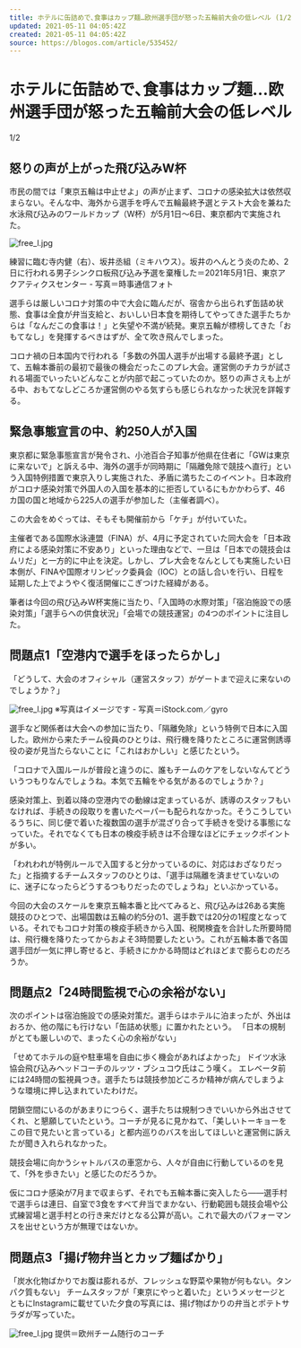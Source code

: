 ```yaml
---
title: ホテルに缶詰めで､食事はカップ麺…欧州選手団が怒った五輪前大会の低レベル (1/2)
updated: 2021-05-11 04:05:42Z
created: 2021-05-11 04:05:42Z
source: https://blogos.com/article/535452/
---
```


# ホテルに缶詰めで､食事はカップ麺…欧州選手団が怒った五輪前大会の低レベル

1/2

## 怒りの声が上がった飛び込みW杯

市民の間では「東京五輪は中止せよ」の声が止まず、コロナの感染拡大は依然収まらない。そんな中、海外から選手を呼んで五輪最終予選とテスト大会を兼ねた水泳飛び込みのワールドカップ（W杯）が5月1日～6日、東京都内で実施された。

![free_l.jpg](../_resources/free_l-10.jpg)

練習に臨む寺内健（右）、坂井丞組（ミキハウス）。坂井のへんとう炎のため、2日に行われる男子シンクロ板飛び込み予選を棄権した＝2021年5月1日、東京アクアティクスセンター - 写真＝時事通信フォト

選手らは厳しいコロナ対策の中で大会に臨んだが、宿舎から出られず缶詰め状態、食事は全食が弁当支給と、おいしい日本食を期待してやってきた選手たちからは「なんだこの食事は！」と失望や不満が続発。東京五輪が標榜してきた「おもてなし」を発揮するべきはずが、全て吹き飛んでしまった。

コロナ禍の日本国内で行われる「多数の外国人選手が出場する最終予選」として、五輪本番前の最初で最後の機会だったこのプレ大会。運営側のチカラが試される場面でいったいどんなことが内部で起こっていたのか。怒りの声さえも上がる中、おもてなしどころか運営側のやる気すらも感じられなかった状況を詳報する。

## 緊急事態宣言の中、約250人が入国

東京都に緊急事態宣言が発令され、小池百合子知事が他県在住者に「GWは東京に来ないで」と訴える中、海外の選手が同時期に「隔離免除で競技へ直行」という入国特例措置で東京入りし実施された、矛盾に満ちたこのイベント。日本政府がコロナ感染対策で外国人の入国を基本的に拒否しているにもかかわらず、46カ国の国と地域から225人の選手が参加した（主催者調べ）。

この大会をめぐっては、そもそも開催前から「ケチ」が付いていた。

主催者である国際水泳連盟（FINA）が、4月に予定されていた同大会を「日本政府による感染対策に不安あり」といった理由などで、一旦は「日本での競技会はムリだ」と一方的に中止を決定。しかし、プレ大会をなんとしても実施したい日本側が、FINAや国際オリンピック委員会（IOC）との話し合いを行い、日程を延期した上でようやく復活開催にこぎつけた経緯がある。

筆者は今回の飛び込みW杯実施に当たり、「入国時の水際対策」「宿泊施設での感染対策」「選手らへの供食状況」「会場での競技運営」の4つのポイントに注目した。

## 問題点1「空港内で選手をほったらかし」

「どうして、大会のオフィシャル（運営スタッフ）がゲートまで迎えに来ないのでしょうか？」

![free_l.jpg](../_resources/free_l-11.jpg)
※写真はイメージです - 写真＝iStock.com／gyro

選手など関係者は大会への参加に当たり、「隔離免除」という特例で日本に入国した。欧州から来たチーム役員のひとりは、飛行機を降りたところに運営側誘導役の姿が見当たらないことに「これはおかしい」と感じたという。

「コロナで入国ルールが普段と違うのに、誰もチームのケアをしないなんてどういうつもりなんでしょうね。本気で五輪をやる気があるのでしょうか？」

感染対策上、到着以降の空港内での動線は定まっているが、誘導のスタッフもいなければ、手続きの段取りを書いたペーパーも配られなかった。そうこうしているうちに、同じ便で着いた複数国の選手が混ざり合って手続きを受ける事態になっていた。それでなくても日本の検疫手続きは不合理なほどにチェックポイントが多い。

「われわれが特例ルールで入国すると分かっているのに、対応はおざなりだった」と指摘するチームスタッフのひとりは、「選手は隔離を済ませていないのに、迷子になったらどうするつもりだったのでしょうね」といぶかっている。

今回の大会のスケールを東京五輪本番と比べてみると、飛び込みは26ある実施競技のひとつで、出場国数は五輪の約5分の1、選手数では20分の1程度となっている。それでもコロナ対策の検疫手続きから入国、税関検査を合計した所要時間は、飛行機を降りたってからおよそ3時間要したという。これが五輪本番で各国選手団が一気に押し寄せると、手続きにかかる時間はどれほどまで膨らむのだろうか。

## 問題点2「24時間監視で心の余裕がない」

次のポイントは宿泊施設での感染対策だ。選手らはホテルに泊まったが、外出はおろか、他の階にも行けない「缶詰め状態」に置かれたという。
「日本の規制がとても厳しいので、まったく心の余裕がない」

「せめてホテルの庭や駐車場を自由に歩く機会があればよかった」
ドイツ水泳協会飛び込みヘッドコーチのルッツ・ブシュコウ氏はこう嘆く。
エレベータ前には24時間の監視員つき。選手たちは競技参加どころか精神が病んでしまうような環境に押し込まれていたわけだ。

閉鎖空間にいるのがあまりにつらく、選手たちは規制つきでいいから外出させてくれ、と懇願していたという。コーチが見るに見かねて、「美しいトーキョーをこの目で見たいと言っている」と都内巡りのバスを出してほしいと運営側に訴えたが聞き入れられなかった。

競技会場に向かうシャトルバスの車窓から、人々が自由に行動しているのを見て、「外を歩きたい」と感じたのだろうか。

仮にコロナ感染が7月まで収まらず、それでも五輪本番に突入したら――選手村で選手らは連日、自室で3食をすべて弁当でまかない、行動範囲も競技会場や公式練習場と選手村との行き来だけとなる公算が高い。これで最大のパフォーマンスを出せという方が無理ではないか。

## 問題点3「揚げ物弁当とカップ麺ばかり」

「炭水化物ばかりでお腹は膨れるが、フレッシュな野菜や果物が何もない。タンパク質もない」
チームスタッフが「東京にやっと着いた」というメッセージとともにInstagramに載せていた夕食の写真には、揚げ物ばかりの弁当とポテトサラダが写っていた。

![free_l.jpg](../_resources/free_l-12.jpg)
提供＝欧州チーム随行のコーチ